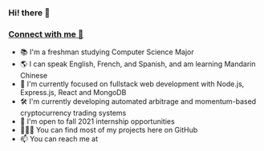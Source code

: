 ###                                                      Hi! there 👋

### [Connect with me 💬](https://twitter.com/Abhijitroy_dev) 
 
- 📚 I'm a freshman studying Computer Science Major
- 🌎 I can speak English, French, and Spanish, and am learning Mandarin Chinese
- 🚀 I'm currently focused on fullstack web development with Node.js, Express.js, React and MongoDB
- 🛠 I'm currently developing automated arbitrage and momentum-based cryptocurrency trading systems
- 🏢 I'm open to fall 2021 internship opportunities
- 👨🏻‍💻 You can find most of my projects here on GitHub
- 📫 You can reach me at
